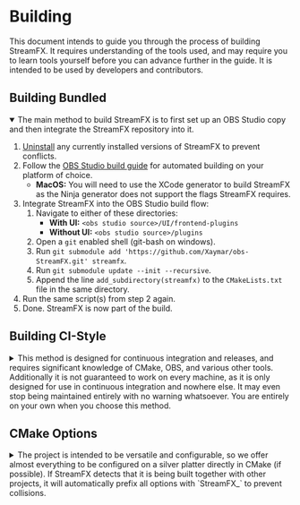 # Building
This document intends to guide you through the process of building StreamFX. It requires understanding of the tools used, and may require you to learn tools yourself before you can advance further in the guide. It is intended to be used by developers and contributors.

## Building Bundled
<details open><summary>The main method to build StreamFX is to first set up an OBS Studio copy and then integrate the StreamFX repository into it.</summary>

1. [Uninstall](Uninstallation) any currently installed versions of StreamFX to prevent conflicts.
2. Follow the [OBS Studio build guide](https://obsproject.com/wiki/install-instructions) for automated building on your platform of choice.
    - **MacOS:** You will need to use the XCode generator to build StreamFX as the Ninja generator does not support the flags StreamFX requires.
3. Integrate StreamFX into the OBS Studio build flow:
    1. Navigate to either of these directories:
         - **With UI:** `<obs studio source>/UI/frontend-plugins`
         - **Without UI:** `<obs studio source>/plugins`
    2. Open a `git` enabled shell (git-bash on windows).
    3. Run `git submodule add 'https://github.com/Xaymar/obs-StreamFX.git' streamfx`.
    4. Run `git submodule update --init --recursive`.
    5. Append the line `add_subdirectory(streamfx)` to the `CMakeLists.txt` file in the same directory.
4. Run the same script(s) from step 2 again.
5. Done. StreamFX is now part of the build.

</details>

## Building CI-Style
<details><summary>This method is designed for continuous integration and releases, and requires significant knowledge of CMake, OBS, and various other tools. Additionally it is not guaranteed to work on every machine, as it is only designed for use in continuous integration and nowhere else. It may even stop being maintained entirely with no warning whatsoever. You are entirely on your own when you choose this method.</summary>

#### Install Prerequisites / Dependencies
- [Git](https://git-scm.com/)
    - **Debian / Ubuntu:** `sudo apt install git`
- [CMake](https://cmake.org/) 3.20 (or newer)
    - **Debian / Ubuntu:** `sudo apt install cmake`
- A compatible Compiler:
    - **Windows**  
      [Visual Studio](https://visualstudio.microsoft.com/vs/) 2019 (or newer)
    - **MacOS**  
      Xcode 11.x (or newer) for x86_64  
      Xcode 12.x (or newer) for arm64
    - **Debian / Ubuntu**
        - Essential Build Tools:  
          `sudo apt install build-essential pkg-config checkinstall make ninja-build` 
        - One of:
            - GCC 11 (or newer)  
              `sudo apt install gcc-11 g++-11`
            - [LLVM](https://releases.llvm.org/) Clang 14 (or newer)  
              `sudo bash -c "$(wget -O - https://apt.llvm.org/llvm.sh)"`
        - One of:
            - ld or gold  
              `sudo apt install binutils`
            - [LLVM](https://releases.llvm.org/) lld  
              `sudo bash -c "$(wget -O - https://apt.llvm.org/llvm.sh)"`
            - [mold](https://github.com/rui314/mold)  
              `sudo apt install mold`
- [Qt](https://www.qt.io/) 6:
    - **Windows**  
      A Node.JS based tool is provided toread and parse the `/third-party/obs-studio/buildspec.json` file. See `/.github/workflows/main.yml` on usage and output parsing.
    - **MacOS**  
      A Node.JS based tool is provided toread and parse the `/third-party/obs-studio/buildspec.json` file. See `/.github/workflows/main.yml` on usage and output parsing.
    - Linux:
        - **Debian / Ubuntu:** `sudo apt install qt6-base-dev qt6-base-private-dev libqt6svg6-dev`
- [CURL](https://curl.se/):
    - **Windows**  
      A Node.JS based tool is provided toread and parse the `/third-party/obs-studio/buildspec.json` file. See `/.github/workflows/main.yml` on usage and output parsing.
    - **MacOS**  
      A Node.JS based tool is provided toread and parse the `/third-party/obs-studio/buildspec.json` file. See `/.github/workflows/main.yml` on usage and output parsing.
    - **Debian / Ubuntu:**
      `sudo apt install libcurl4-openssl-dev`
- [FFmpeg](https://ffmpeg.org/) (Optional, for FFmpeg component only):
    - **Windows**  
      A Node.JS based tool is provided toread and parse the `/third-party/obs-studio/buildspec.json` file. See `/.github/workflows/main.yml` on usage and output parsing.
    - **MacOS**  
      A Node.JS based tool is provided toread and parse the `/third-party/obs-studio/buildspec.json` file. See `/.github/workflows/main.yml` on usage and output parsing.
    - **Debian / Ubuntu**  
      `sudo apt install libavcodec-dev libavdevice-dev libavfilter-dev libavformat-dev libavutil-dev libswresample-dev libswscale-dev`
- [LLVM](https://releases.llvm.org/) (Optional, for clang-format and clang-tidy integration only):
    - **Debian / Ubuntu**  
      `sudo bash -c "$(wget -O - https://apt.llvm.org/llvm.sh)" all`
- [InnoSetup](https://jrsoftware.org/isinfo.php) (Optional, for **Windows** installer only)

### Cloning the Project
Using your preferred tool of choice for git, clone the repository including all submodules into a directory. If you use git directly, then you can clone the entire project with `git clone --recursive https://github.com/Xaymar/obs-StreamFX.git streamfx`.

### Configuring with CMake
There are two ways to handle this step, with the GUI variant of CMake and with the command line version of CMake. This guide will focus on the GUI variant, but all the steps below can be done with the command line version as well.

1. Launch CMake-GUI and wait for it to open.
2. Click the button named `Browse Build` and point it at an empty folder. For example, create a folder in the project called `build` and select that folder.
3. Click the button named `Browse Source` and point it at the project itself.
4. Click the button named `Configure`, select your preferred Generator (the default is usually fine), and wait for it to complete. This will most likely result in an error which is expected.
5. Adjust the variables in the variable list as necessary. Take a look at [the documentation](#CMake-Options) for what each option does.
6. Click the button named `Generate`, which will also run `Configure`. Both together should succeed if you did everything correctly.
7. If available, you can now click the button named `Open Project` to immediately jump into your IDE of choice.

</details>

## CMake Options
<details><summary>The project is intended to be versatile and configurable, so we offer almost everything to be configured on a silver platter directly in CMake (if possible). If StreamFX detects that it is being built together with other projects, it will automatically prefix all options with `StreamFX_` to prevent collisions.</summary>

### Generic
- `GIT` (not prefixed)  
  Path to the `git` binary on your system, for use with features that require git during configuration and generation.
- `VERSION`  
  Set or override the version of the project with a custom one. Allowed formats are: SemVer 2.0.0, CMake.

### Code
- `ENABLE_CLANG`  
  Enable integration of `clang-format` and `clang-tidy`
- `CLANG_PATH` (not prefixed, only with `ENABLE_CLANG`)  
  Path to the `clang` installation containing `clang-format` and `clang-tidy`. Only used as a hint.
- `CLANG_FORMAT_PATH` and `CLANG_TIDY_PATH` (not prefixed)
  Path to `clang-format` and `clang-tidy` that will be used.  

### Dependencies
- `LibObs_DIR`  
  Path to the obs-studio libraries.
- `Qt5_DIR`, `Qt6_DIR` or `Qt_DIR` (autodetect)  
  Path to Qt5 (OBS Studio 27.x and lower) or Qt6 (OBS Studio 28.x and higher).
- `FFmpeg_DIR`  
  Path to compatible FFmpeg libraries and headers.
- `CURL_DIR`  
  Path to compatible CURL libraries and headers.
- `AOM_DIR`  
  Path to compatible AOM libraries and headers.

### Compiling
- `ENABLE_FASTMATH`  
  Enable fast math optimizations if the compiler supports them. This trades precision for performance, and is usually good enough anyway.
- `ENABLE_LTO`  
  Enable link time optimization for faster binaries in exchange for longer build times.
- `ENABLE_PROFILING`  
  Enable CPU and GPU profiling code, this option reduces performance drastically.
- `TARGET_*`  
  Specify which architecture target the generated binaries will use.

### Components
- `COMPONENT_<NAME>`  
  Enable the component by the given name.

### Installing & Packaging
These options are only available in CI-Style mode.

- `CMAKE_INSTALL_PREFIX`  
  The path in which installed content should be placed when building the `install` target.
- `STRUCTURE_PACKAGEMANAGER`  
  If enabled will install files in a layout compatible with package managers.
- `STRUCTURE_UNIFIED`  
  Enable to install files in a layout compatible with an OBS Studio plugin manager.
- `PACKAGE_NAME`  
  The name of the packaged archive, excluding the prefix, suffix and extension.
- `PACKAGE_PREFIX`  
  The path in which the packages should be placed.
- `PACKAGE_SUFFIX`  
  The suffix to attach to the name, before the file extension. If left blank will attach the current version string to the package.
- `STRUCTURE_UNIFIED`  
  Enable to replace the PACKAGE_ZIP target with a target that generates a single `.obs` file instead.

</details>
